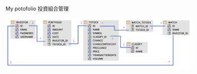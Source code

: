 My potofolio 投資組合管理

<img src = "https://raw.githubusercontent.com/jamesliao612/SpringMVC_1128_JPA/master/src/main/webapp/portfolio/images/portfolio.png">

